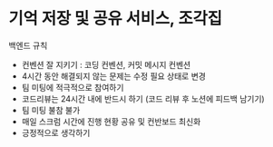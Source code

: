 # 기억 저장 및 공유 서비스, 조각집

백엔드 규칙 
- 컨벤션 잘 지키기 : 코딩 컨벤션, 커밋 메시지 컨벤션
- 4시간 동안 해결되지 않는 문제는 수정 필요 상태로 변경
- 팀 미팅에 적극적으로 참여하기
- 코드리뷰는 24시간 내에 반드시 하기 (코드 리뷰 후 노션에 피드백 남기기)
- 팀 미팅 불참 불가
- 매일 스크럼 시간에 진행 현황 공유 및 컨반보드 최신화
- 긍정적으로 생각하기 
